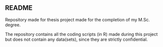 ## README


Repository made for thesis project made for the completion of my M.Sc. degree. 

The repository contains all the coding scripts (in R) made during this project but does not contain any data(sets), since they are strictly confidential.